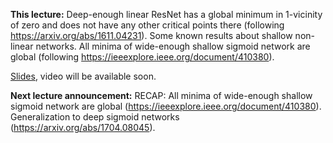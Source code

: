 **This lecture:** 
Deep-enough linear ResNet has a global minimum in 1-vicinity of zero and does not have any other critical points there (following https://arxiv.org/abs/1611.04231). Some known results about shallow non-linear networks. All minima of wide-enough shallow sigmoid network are global (following https://ieeexplore.ieee.org/document/410380).

[Slides](Loss_landscape_part2.pdf), video will be available soon.

**Next lecture announcement:** 
RECAP: All minima of wide-enough shallow sigmoid network are global (https://ieeexplore.ieee.org/document/410380). Generalization to deep sigmoid networks (https://arxiv.org/abs/1704.08045).
